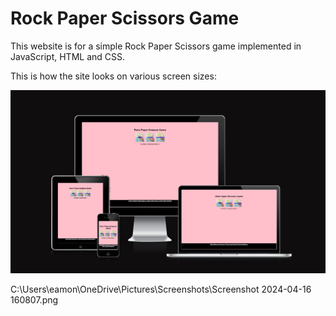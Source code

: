 # Rock Paper Scissors Game

This website is for a simple Rock Paper Scissors game implemented in JavaScript, HTML and CSS.



This is how the site looks on various screen sizes:

<img src="assets/Screenshot 2024-04-16 160807.png">

C:\Users\eamon\OneDrive\Pictures\Screenshots\Screenshot 2024-04-16 160807.png